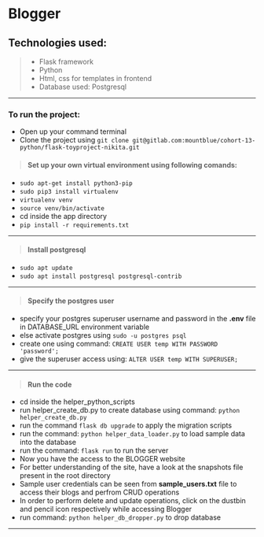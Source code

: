 # Blogger

## Technologies used:

>* Flask framework
>* Python
>* Html, css for templates in frontend
>* Database used: Postgresql
---

### To run the project:
 * Open up your command terminal
 * Clone the project using ```git clone git@gitlab.com:mountblue/cohort-13-python/flask-toyproject-nikita.git```


>#### Set up your own virtual environment using following comands:
 *  ```sudo apt-get install python3-pip```
 *  ```sudo pip3 install virtualenv```
 *  ```virtualenv venv```
 *  ```source venv/bin/activate```
 *  cd inside the app directory
 *  ```pip install -r requirements.txt```
 ---

 >#### Install postgresql
 * ```sudo apt update```
 * ```sudo apt install postgresql postgresql-contrib```
---

 >#### Specify the postgres user
 * specify your postgres superuser username and password in the <strong>.env</strong> file in DATABASE_URL environment variable
 * else activate postgres using ```sudo -u postgres psql```
 * create one using command: ```CREATE USER temp WITH PASSWORD 'password';```
 * give the superuser access using: ```ALTER USER temp WITH SUPERUSER;```
---

 >#### Run the code
 * cd inside the helper_python_scripts
 * run helper_create_db.py to create database using command: ```python helper_create_db.py```
 * run the command ```flask db upgrade``` to apply the migration scripts
 * run the command: ```python helper_data_loader.py``` to load sample data into the database
 * run the command: ```flask run``` to run the server 
 * Now you have the access to the BLOGGER website
 * For better understanding of the site, have a look at the snapshots file present in the root directory
 * Sample user credentials can be seen from <strong>sample_users.txt</strong> file to access their blogs and perfrom CRUD operations
 * In order to perform delete and update operations, click on the dustbin and pencil icon respectively while accessing Blogger
 * run command: ```python helper_db_dropper.py``` to drop database
---

 